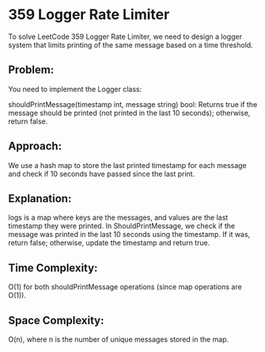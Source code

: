 # 359 Logger Rate Limiter

To solve LeetCode 359 Logger Rate Limiter, we need to design a logger system that limits printing of the same message based on a time threshold.


## Problem:
You need to implement the Logger class:

shouldPrintMessage(timestamp int, message string) bool: Returns true if the message should be printed (not printed in the last 10 seconds); otherwise, return false.


## Approach:
We use a hash map to store the last printed timestamp for each message and check if 10 seconds have passed since the last print.


## Explanation:
logs is a map where keys are the messages, and values are the last timestamp they were printed.
In ShouldPrintMessage, we check if the message was printed in the last 10 seconds using the timestamp. If it was, return false; otherwise, update the timestamp and return true.


## Time Complexity:
O(1) for both shouldPrintMessage operations (since map operations are O(1)).


## Space Complexity:
O(n), where n is the number of unique messages stored in the map.